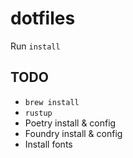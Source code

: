 # dotfiles

Run `install`

## TODO

- `brew install`
- `rustup`
- Poetry install & config
- Foundry install & config
- Install fonts
